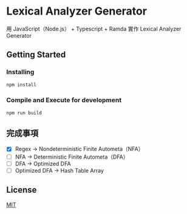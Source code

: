 # Lexical Analyzer Generator

用 JavaScript（Node.js） + Typescript + Ramda 實作 Lexical Analyzer Generator

## Getting Started

### Installing

```bash
npm install
```

### Compile and Execute for development

```bash
npm run build
```

## 完成事項

- [x] Regex -> Nondeterministic Finite Autometa（NFA）
- [ ] NFA -> Deterministic Finite Autometa（DFA）
- [ ] DFA -> Optimized DFA
- [ ] Optimized DFA -> Hash Table Array

## License

[MIT](https://choosealicense.com/licenses/mit/)
